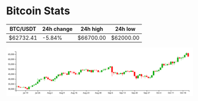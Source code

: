 # Bitcoin Stats

BTC/USDT|24h change|24h high|24h low|
|---|---|---|---|
|$62732.41|-5.84%|$66700.00|$62000.00|

<img src="./chart.svg">
